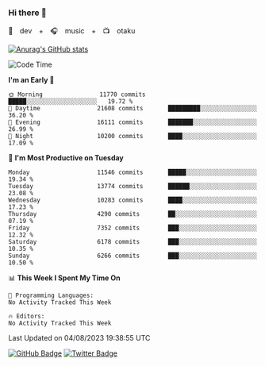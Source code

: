 ### Hi there 👋

🚀　dev　+　🎧　music　+　📺　otaku


[![Anurag's GitHub stats](https://github-readme-stats.vercel.app/api?username=koheitasaka&count_private=true&show_icons=true&theme=monokai)](https://github.com/koheitasaka/github-readme-stats)

<!--START_SECTION:waka-->
![Code Time](http://img.shields.io/badge/Code%20Time-1%2C161%20hrs%2023%20mins-blue)

**I'm an Early 🐤** 

```text
🌞 Morning                11770 commits       █████░░░░░░░░░░░░░░░░░░░░   19.72 % 
🌆 Daytime                21608 commits       █████████░░░░░░░░░░░░░░░░   36.20 % 
🌃 Evening                16111 commits       ███████░░░░░░░░░░░░░░░░░░   26.99 % 
🌙 Night                  10200 commits       ████░░░░░░░░░░░░░░░░░░░░░   17.09 % 
```
📅 **I'm Most Productive on Tuesday** 

```text
Monday                   11546 commits       █████░░░░░░░░░░░░░░░░░░░░   19.34 % 
Tuesday                  13774 commits       ██████░░░░░░░░░░░░░░░░░░░   23.08 % 
Wednesday                10283 commits       ████░░░░░░░░░░░░░░░░░░░░░   17.23 % 
Thursday                 4290 commits        ██░░░░░░░░░░░░░░░░░░░░░░░   07.19 % 
Friday                   7352 commits        ███░░░░░░░░░░░░░░░░░░░░░░   12.32 % 
Saturday                 6178 commits        ███░░░░░░░░░░░░░░░░░░░░░░   10.35 % 
Sunday                   6266 commits        ███░░░░░░░░░░░░░░░░░░░░░░   10.50 % 
```


📊 **This Week I Spent My Time On** 

```text
💬 Programming Languages: 
No Activity Tracked This Week

🔥 Editors: 
No Activity Tracked This Week
```


 Last Updated on 04/08/2023 19:38:55 UTC
<!--END_SECTION:waka-->

[![GitHub Badge](https://img.shields.io/badge/GitHub-100000?style=for-the-badge&logo=github&logoColor=white)](https://github.com/koheitasaka)
[![Twitter Badge](https://img.shields.io/badge/Twitter-1DA1F2?style=for-the-badge&logo=twitter&logoColor=white)](https://twitter.com/sleep_asleep_)
